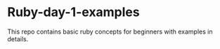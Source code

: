 # Ruby-day-1-examples
This repo contains basic ruby concepts for beginners with examples in details.

